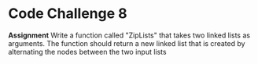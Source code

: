 # Code Challenge 8

**Assignment**
Write a function called "ZipLists" that takes two linked lists as arguments. The function should return a new linked list that is created by alternating the nodes between the two input lists
